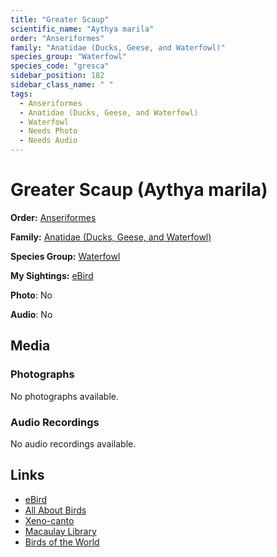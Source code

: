 ```yaml
---
title: "Greater Scaup"
scientific_name: "Aythya marila"
order: "Anseriformes"
family: "Anatidae (Ducks, Geese, and Waterfowl)"
species_group: "Waterfowl"
species_code: "gresca"
sidebar_position: 182
sidebar_class_name: " "
tags: 
  - Anseriformes
  - Anatidae (Ducks, Geese, and Waterfowl)
  - Waterfowl
  - Needs Photo
  - Needs Audio
---
```


# Greater Scaup (Aythya marila)

**Order:** [Anseriformes](/tags/anseriformes)

**Family:** [Anatidae (Ducks, Geese, and Waterfowl)](/tags/anatidae-ducks-geese-and-waterfowl)

**Species Group:** [Waterfowl](/tags/waterfowl)

**My Sightings:** [eBird](https://ebird.org/lifelist?r=world&time=life&spp=gresca)

**Photo**: No 

**Audio**: No

## Media
### Photographs
No photographs available.

### Audio Recordings
No audio recordings available.

## Links
* [eBird](https://ebird.org/species/gresca) 
* [All About Birds](https://www.allaboutbirds.org/guide/gresca) 
* [Xeno-canto](https://www.xeno-canto.org/species/aythya-marila) 
* [Macaulay Library](https://search.macaulaylibrary.org/catalog?taxonCode=gresca&sort=rating_rank_desc)
* [Birds of the World](https://birdsoftheworld.org/bow/species/gresca)
